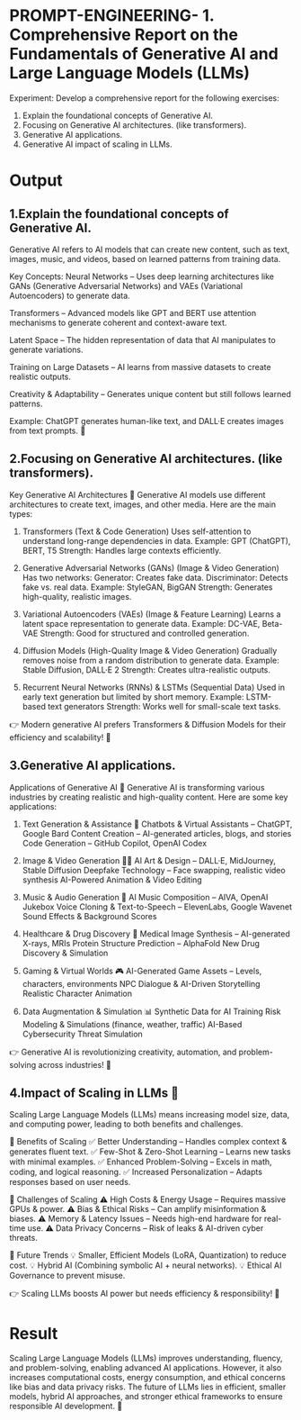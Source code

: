 # PROMPT-ENGINEERING- 1.	Comprehensive Report on the Fundamentals of Generative AI and Large Language Models (LLMs)
Experiment:
Develop a comprehensive report for the following exercises:
1.	Explain the foundational concepts of Generative AI. 
2.	Focusing on Generative AI architectures. (like transformers).
3.	Generative AI applications.
4.	Generative AI impact of scaling in LLMs.

# Output
## 1.Explain the foundational concepts of Generative AI.

Generative AI refers to AI models that can create new content, such as text, images, music, and videos, based on learned patterns from training data.

Key Concepts:
Neural Networks – Uses deep learning architectures like GANs (Generative Adversarial Networks) and VAEs (Variational Autoencoders) to generate data.

Transformers – Advanced models like GPT and BERT use attention mechanisms to generate coherent and context-aware text.

Latent Space – The hidden representation of data that AI manipulates to generate variations.

Training on Large Datasets – AI learns from massive datasets to create realistic outputs.

Creativity & Adaptability – Generates unique content but still follows learned patterns.

Example: ChatGPT generates human-like text, and DALL·E creates images from text prompts. 🚀

## 2.Focusing on Generative AI architectures. (like transformers).

Key Generative AI Architectures 🚀
Generative AI models use different architectures to create text, images, and other media. Here are the main types:

1. Transformers (Text & Code Generation)
Uses self-attention to understand long-range dependencies in data.
Example: GPT (ChatGPT), BERT, T5
Strength: Handles large contexts efficiently.

2. Generative Adversarial Networks (GANs) (Image & Video Generation)
Has two networks:
Generator: Creates fake data.
Discriminator: Detects fake vs. real data.
Example: StyleGAN, BigGAN
Strength: Generates high-quality, realistic images.

3. Variational Autoencoders (VAEs) (Image & Feature Learning)
Learns a latent space representation to generate data.
Example: DC-VAE, Beta-VAE
Strength: Good for structured and controlled generation.

4. Diffusion Models (High-Quality Image & Video Generation)
Gradually removes noise from a random distribution to generate data.
Example: Stable Diffusion, DALL·E 2
Strength: Creates ultra-realistic outputs.

5. Recurrent Neural Networks (RNNs) & LSTMs (Sequential Data)
Used in early text generation but limited by short memory.
Example: LSTM-based text generators
Strength: Works well for small-scale text tasks.

👉 Modern generative AI prefers Transformers & Diffusion Models for their efficiency and scalability! 🚀

## 3.Generative AI applications.

Applications of Generative AI 🚀
Generative AI is transforming various industries by creating realistic and high-quality content. Here are some key applications:

1. Text Generation & Assistance 📝
Chatbots & Virtual Assistants – ChatGPT, Google Bard
Content Creation – AI-generated articles, blogs, and stories
Code Generation – GitHub Copilot, OpenAI Codex

2. Image & Video Generation 🎨🎥
AI Art & Design – DALL·E, MidJourney, Stable Diffusion
Deepfake Technology – Face swapping, realistic video synthesis
AI-Powered Animation & Video Editing

3. Music & Audio Generation 🎵
AI Music Composition – AIVA, OpenAI Jukebox
Voice Cloning & Text-to-Speech – ElevenLabs, Google Wavenet
Sound Effects & Background Scores

4. Healthcare & Drug Discovery 🏥
Medical Image Synthesis – AI-generated X-rays, MRIs
Protein Structure Prediction – AlphaFold
New Drug Discovery & Simulation

5. Gaming & Virtual Worlds 🎮
AI-Generated Game Assets – Levels, characters, environments
NPC Dialogue & AI-Driven Storytelling
Realistic Character Animation

6. Data Augmentation & Simulation 📊
Synthetic Data for AI Training
Risk Modeling & Simulations (finance, weather, traffic)
AI-Based Cybersecurity Threat Simulation

👉 Generative AI is revolutionizing creativity, automation, and problem-solving across industries! 🚀

## 4.Impact of Scaling in LLMs 🚀
Scaling Large Language Models (LLMs) means increasing model size, data, and computing power, leading to both benefits and challenges.

🔹 Benefits of Scaling
✅ Better Understanding – Handles complex context & generates fluent text.
✅ Few-Shot & Zero-Shot Learning – Learns new tasks with minimal examples.
✅ Enhanced Problem-Solving – Excels in math, coding, and logical reasoning.
✅ Increased Personalization – Adapts responses based on user needs.

🔻 Challenges of Scaling
⚠️ High Costs & Energy Usage – Requires massive GPUs & power.
⚠️ Bias & Ethical Risks – Can amplify misinformation & biases.
⚠️ Memory & Latency Issues – Needs high-end hardware for real-time use.
⚠️ Data Privacy Concerns – Risk of leaks & AI-driven cyber threats.

🔮 Future Trends
💡 Smaller, Efficient Models (LoRA, Quantization) to reduce cost.
💡 Hybrid AI (Combining symbolic AI + neural networks).
💡 Ethical AI Governance to prevent misuse.

👉 Scaling LLMs boosts AI power but needs efficiency & responsibility! 🚀

# Result
Scaling Large Language Models (LLMs) improves understanding, fluency, and problem-solving, enabling advanced AI applications. However, it also increases computational costs, energy consumption, and ethical concerns like bias and data privacy risks. The future of LLMs lies in efficient, smaller models, hybrid AI approaches, and stronger ethical frameworks to ensure responsible AI development. 🚀
